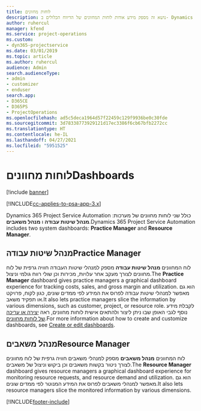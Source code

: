 ```yaml
---
title: לוחות מחוונים
description: נושא זה מספק מידע אודות לוחות המחוונים של הדיווח הכלולים ב- Dynamics 365 Project Service Automation.
author: ruhercul
manager: kfend
ms.service: project-operations
ms.custom:
- dyn365-projectservice
ms.date: 03/01/2019
ms.topic: article
ms.author: ruhercul
audience: Admin
search.audienceType:
- admin
- customizer
- enduser
search.app:
- D365CE
- D365PS
- ProjectOperations
ms.openlocfilehash: ad5c5deca1964d57f22459c129f9936be0c30fde
ms.sourcegitcommit: 3d78338773929121d17ec3386f6cb67bfb2272cc
ms.translationtype: HT
ms.contentlocale: he-IL
ms.lasthandoff: 04/27/2021
ms.locfileid: "5951525"
---
```

# <a name="dashboards"></a><span data-ttu-id="b1d1b-103">לוחות מחוונים</span><span class="sxs-lookup"><span data-stu-id="b1d1b-103">Dashboards</span></span>

[!include [banner](../includes/psa-now-project-operations.md)]

[!INCLUDE[cc-applies-to-psa-app-3.x](../includes/cc-applies-to-psa-app-3x.md)]

<span data-ttu-id="b1d1b-104">Dynamics 365 Project Service Automation כולל שני לוחות מחוונים של מערכות: **מנהל שיטות עבודה** ו **מנהל משאבים**.</span><span class="sxs-lookup"><span data-stu-id="b1d1b-104">Dynamics 365 Project Service Automation includes two system dashboards: **Practice Manager** and **Resource Manager**.</span></span>

## <a name="practice-manager"></a><span data-ttu-id="b1d1b-105">מנהל שיטות עבודה</span><span class="sxs-lookup"><span data-stu-id="b1d1b-105">Practice Manager</span></span> 

<span data-ttu-id="b1d1b-106">לוח המחוונים **מנהל שיטות עבודה** מספק למנהלי שיטות העבודה חוויה גרפית של לוח מחוונים לצורך מעקב אחר עלויות, מכירות וכן שולי רווח גולמי וניצול.</span><span class="sxs-lookup"><span data-stu-id="b1d1b-106">The **Practice Manager** dashboard gives practice managers a graphical dashboard experience for tracking costs, sales, and gross margin and utilization.</span></span> <span data-ttu-id="b1d1b-107">הוא גם מאפשר למנהלי שיטות עבודה לפרוס את המידע לפי ממדים שונים, כגון לקוח, פרויקט או תפקיד משאב.</span><span class="sxs-lookup"><span data-stu-id="b1d1b-107">It also lets practice managers slice the information by various dimensions, such as customer, project, or resource role.</span></span> <span data-ttu-id="b1d1b-108">לקבלת מידע נוסף לגבי האופן שבו ניתן ליצור ולהתאים אישית לוחות מחוונים, ראה [יצירה או עריכה של לוחות מחוונים](/dynamics365/customerengagement/on-premises/customize/create-edit-dashboards).</span><span class="sxs-lookup"><span data-stu-id="b1d1b-108">For more information about how to create and customize dashboards, see [Create or edit dashboards](/dynamics365/customerengagement/on-premises/customize/create-edit-dashboards).</span></span>

## <a name="resource-manager"></a><span data-ttu-id="b1d1b-109">מנהל משאבים</span><span class="sxs-lookup"><span data-stu-id="b1d1b-109">Resource Manager</span></span> 

<span data-ttu-id="b1d1b-110">לוח המחוונים **מנהל משאבים** מספק למנהלי משאבים חוויה גרפית של לוח מחוונים לצורך ניטור בקשות משאבים וכן ביקוש וניצול של משאבים.</span><span class="sxs-lookup"><span data-stu-id="b1d1b-110">The **Resource Manager** dashboard gives resource managers a graphical dashboard experience for monitoring resource requests, and resource demand and utilization.</span></span> <span data-ttu-id="b1d1b-111">הוא גם מאפשר למנהלי משאבים לפרוס את המידע המנוטר לפי ממדים שונים.</span><span class="sxs-lookup"><span data-stu-id="b1d1b-111">It also lets resource managers slice the monitored information by various dimensions.</span></span>


[!INCLUDE[footer-include](../includes/footer-banner.md)]